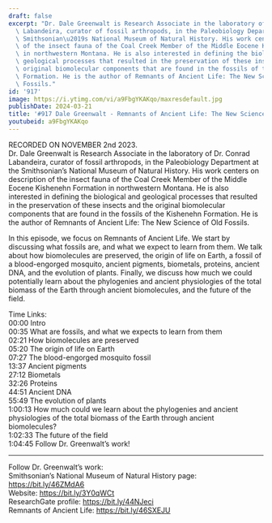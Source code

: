 ```yaml
---
draft: false
excerpt: "Dr. Dale Greenwalt is Research Associate in the laboratory of Dr. Conrad\
  \ Labandeira, curator of fossil arthropods, in the Paleobiology Department at the\
  \ Smithsonian\u2019s National Museum of Natural History. His work centers on description\
  \ of the insect fauna of the Coal Creek Member of the Middle Eocene Kishenehn Formation\
  \ in northwestern Montana. He is also interested in defining the biological and\
  \ geological processes that resulted in the preservation of these insects and the\
  \ original biomolecular components that are found in the fossils of the Kishenehn\
  \ Formation. He is the author of Remnants of Ancient Life: The New Science of Old\
  \ Fossils."
id: '917'
image: https://i.ytimg.com/vi/a9FbgYKAKqo/maxresdefault.jpg
publishDate: 2024-03-21
title: '#917 Dale Greenwalt - Remnants of Ancient Life: The New Science of Old Fossils'
youtubeid: a9FbgYKAKqo
---
```

<div class="timelinks">

RECORDED ON NOVEMBER 2nd 2023.  
Dr. Dale Greenwalt is Research Associate in the laboratory of Dr. Conrad Labandeira, curator of fossil arthropods, in the Paleobiology Department at the Smithsonian’s National Museum of Natural History. His work centers on description of the insect fauna of the Coal Creek Member of the Middle Eocene Kishenehn Formation in northwestern Montana. He is also interested in defining the biological and geological processes that resulted in the preservation of these insects and the original biomolecular components that are found in the fossils of the Kishenehn Formation. He is the author of Remnants of Ancient Life: The New Science of Old Fossils.

In this episode, we focus on Remnants of Ancient Life. We start by discussing what fossils are, and what we expect to learn from them. We talk about how biomolecules are preserved, the origin of life on Earth, a fossil of a blood-engorged mosquito, ancient pigments, biometals, proteins, ancient DNA, and the evolution of plants. Finally, we discuss how much we could potentially learn about the phylogenies and ancient physiologies of the total biomass of the Earth through ancient biomolecules, and the future of the field.

Time Links:  
<time>00:00</time> Intro  
<time>00:35</time> What are fossils, and what we expects to learn from them  
<time>02:21</time> How biomolecules are preserved  
<time>05:20</time> The origin of life on Earth  
<time>07:27</time> The blood-engorged mosquito fossil  
<time>13:37</time> Ancient pigments  
<time>27:12</time> Biometals  
<time>32:26</time> Proteins  
<time>44:51</time> Ancient DNA  
<time>55:49</time> The evolution of plants  
<time>1:00:13</time> How much could we learn about the phylogenies and ancient physiologies of the total biomass of the Earth through ancient biomolecules?  
<time>1:02:33</time> The future of the field  
<time>1:04:45</time> Follow Dr. Greenwalt’s work!

---

Follow Dr. Greenwalt’s work:  
Smithsonian’s National Museum of Natural History page: https://bit.ly/46ZMdA6  
Website: https://bit.ly/3Y0qWCt  
ResearchGate profile: https://bit.ly/44NJeci  
Remnants of Ancient Life: https://bit.ly/46SXEJU
</div>

